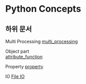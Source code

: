 # Python Concepts

## 하위 문서

Multi Processing
[multi_processing](concept/Multiprocessing/multiprocessing.md)

Object part   
[attribute_function](concept/Object/attribute_function.md)   

Property
[property](concept/Property/property.md)

IO
[File IO](concept/IO/File_IO.md)   